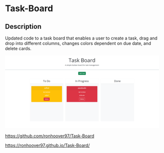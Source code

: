 # Task-Board

## Description

Updated code to a task board that enables a user to create a task, drag and drop into different columns, changes colors dependent on due date, and delete cards.

<img src="screenshot-1.png">

[](https://github.com/ronhoover97/Task-Board)https://github.com/ronhoover97/Task-Board

[](https://ronhoover97.github.io/Task-Board/)https://ronhoover97.github.io/Task-Board/
